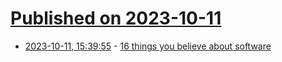 # [Published on 2023-10-11](index.md)

* [2023-10-11, 15:39:55](https://lobste.rs/s/yusc5a/16_things_you_believe_about_software) - [16 things you believe about software](https://blog.testdouble.com/posts/2023-10-10-16-things-you-believe-about-software/)
